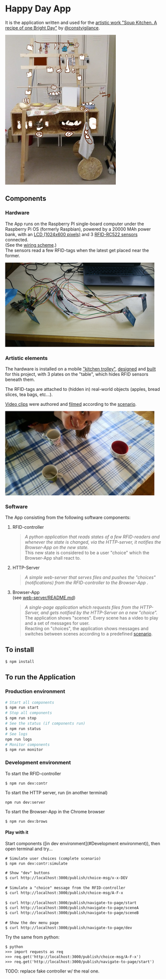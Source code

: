# Happy Day App

It is the application written and used for the [artistic work "Soup Kitchen. A recipe of one Bright Day"]() by [@constvigilance]().

<img src="web-server/public/images/kitchen_trolley_sketch_small.jpg" alt="kitchen trolley sketch" height="480"/>

## Components

### Hardware

The App runs on the Raspberry PI single-board computer under the Raspberry Pi OS (formerly Raspbian),
powered by a 20000 MAh power bank,
with an [LCD (1024x600 pixels)](web-server/public/images/lcd_testing.jpg)
and 3 [RFID-RC522 sensors](web-server/public/images/rfid-rc522_layout.jpg) connected.<br />
(See the [wiring scheme](web-server/public/images/el_wiring_scheme.jpg).)<br />
The sensors read a few RFID-tags when the latest get placed near the former.

<img src="web-server/public/images/sensors_and_raspberry_wired.jpg" alt="kitchen trolley sketch" width="480"/>

### Artistic elements

The hardware is installed on a mobile ["kitchen trolley"](web-server/public/images/kitchen_trolley.jpg), [designed](web-server/public/images/trolley_design2.jpg) and [built](web-server/public/images/kitchen_box_assembly.jpg) for this project, with 3 plates on the "table", which hides RFID sensors beneath them.

The RFID-tags are attached to (hidden in) real-world objects (apples, bread slices, tea bags, etc...).

[Video clips](web-server/public/videos) were authored and [filmed](web-server/public/images/filming3.jpg) according to the [scenario](web-server/public/images/scene_flow.jpg).

<img src="web-server/public/images/filming2.jpg" alt="kitchen trolley sketch" width="480"/>

### Software

The App consisting from the following software components:

1. RFID-controller
   > _A python application that reads states of a few RFID-readers and whenever the state is changed, via the HTTP-server, it notifies the Browser-App on the new state._<br/>
   > This new state is considered to be a user "choice" which the Browser-App shall react to.
2. HTTP-Server
   > _A simple web-server that serves files and pushes the "choices" (notifications) from the RFID-controller to the Browser-App ._
3. Browser-App <br />
   (see [web-server/README.md](web-server/README.md))
   > _A single-page application which requests files from the HTTP-Server, and gets notified by the HTTP-Server on a new "choice"._<br/>
   > The application shows "scenes". Every scene has a video to play and a set of messages for user.<br/>
   > Reacting on "choices", the application shows messages and switches between scenes according to a predefined [scenario](web-server/public/images/scene_flow.jpg).<br/>

## To install

```bash
$ npm install
```

## To run the Application

### Production environment

```sh
# Start all components
$ npm run start
# Stop all components
$ npm run stop
# See the status (if components run)
$ npm run status
# See logs
npm run logs
# Monitor components
$ npm run monitor
```

### Development environment

To start the RFID-controller

```
$ npm run dev:contr
```

To start the HTTP server, run (in another terminal)

```
npm run dev:server
```

To start the Browser-App in the Chrome browser

```
$ npm run dev:brows
```

#### Play with it

Start components ([in dev environment](#Development environment)), then open terminal and try...

```
# Simulate user choices (complete scenario)
$ npm run dev:contr:simulate
```

```
# Show "dev" buttons
$ curl http://localhost:3000/publish/choice-msg/x-x-DEV

# Simulate a "choice" message from the RFID-controller
$ curl http://localhost:3000/publish/choice-msg/A-F-x

$ curl http://localhost:3000/publish/navigate-to-page/start
$ curl http://localhost:3000/publish/navigate-to-page/sceneA
$ curl http://localhost:3000/publish/navigate-to-page/sceneB

# Show the dev menu page
$ curl http://localhost:3000/publish/navigate-to-page/dev
```

Try the same from python:

```
$ python
>>> import requests as req
>>> req.get('http://localhost:3000/publish/choice-msg/A-F-x')
>>> req.get('http://localhost:3000/publish/navigate-to-page/start')
```

TODO: replace fake controller w/ the real one.
